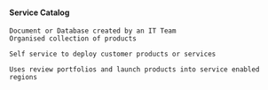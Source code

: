 #### Service Catalog
    Document or Database created by an IT Team
    Organised collection of products

    Self service to deploy customer products or services

    Uses review portfolios and launch products into service enabled regions
